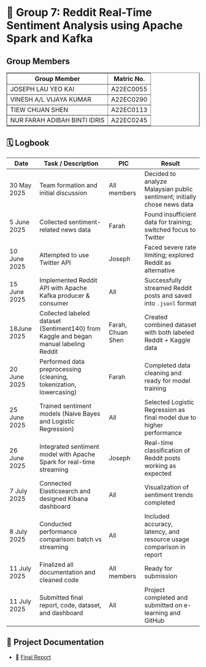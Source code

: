 # 🚀 Group 7: Reddit Real-Time Sentiment Analysis using Apache Spark and Kafka

## Group Members
<table border="1">
    <tr>
        <th>Group Member</th>
        <th>Matric No.</th>
    </tr>
  <tr>
        <td>JOSEPH LAU YEO KAI</td>
        <td>A22EC0055</td>
    </tr>
    <tr>
        <td>VINESH A/L VIJAYA KUMAR</td>
        <td>A22EC0290</td>
    </tr>
    <tr>
        <td>TIEW CHUAN SHEN</td>
        <td>A22EC0113</td>
    </tr>
  <tr>
        <td>NUR FARAH ADIBAH BINTI IDRIS</td>
        <td>A22EC0245</td>
    </tr>
</table>


## 🗓️ Logbook
| **Date**       | **Task / Description**                                                                 | **PIC**        | **Result**                                                                 |
|----------------|----------------------------------------------------------------------------------------|----------------|---------------------------------------------------------------------------|
| 30 May 2025    | Team formation and initial discussion                                                  | All members    | Decided to analyze Malaysian public sentiment; initially chose news data |
| 5 June 2025    | Collected sentiment-related news data                                                  | Farah            | Found insufficient data for training; switched focus to Twitter           |
| 10 June 2025    | Attempted to use Twitter API                                                           | Joseph    | Faced severe rate limiting; explored Reddit as alternative                |
| 15 June 2025    | Implemented Reddit API with Apache Kafka producer & consumer                          | All  | Successfully streamed Reddit posts and saved into `.jsonl` format         |
|  18June 2025    | Collected labeled dataset (Sentiment140) from Kaggle and began manual labeling Reddit | Farah, Chuan Shen         | Created combined dataset with both labeled Reddit + Kaggle data           |
| 20 June 2025   | Performed data preprocessing (cleaning, tokenization, lowercasing)                     | Farah    | Completed data cleaning and ready for model training                      |
| 25 June 2025   | Trained sentiment models (Naive Bayes and Logistic Regression)                         | All       | Selected Logistic Regression as final model due to higher performance     |
| 26 June 2025   | Integrated sentiment model with Apache Spark for real-time streaming                   | Joseph   | Real-time classification of Reddit posts working as expected              |
| 7 July 2025   | Connected Elasticsearch and designed Kibana dashboard                                  | All | Visualization of sentiment trends completed                               |
| 8 July 2025   | Conducted performance comparison: batch vs streaming                                   | All       | Included accuracy, latency, and resource usage comparison in report       |
| 11 July 2025   | Finalized all documentation and cleaned code                                           | All members    | Ready for submission                                                      |
| 11 July 2025   | Submitted final report, code, dataset, and dashboard | All           | Project completed and submitted on e-learning and GitHub     


## 📄 Project Documentation
- 📘 [Final Report](https://github.com/Jingyong14/HPDP02/tree/main/2425/project/p2/Group_7/report)

